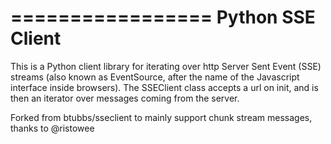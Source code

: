 =================
Python SSE Client
=================

This is a Python client library for iterating over http Server Sent Event (SSE)
streams (also known as EventSource, after the name of the Javascript interface
inside browsers).  The SSEClient class accepts a url on init, and is then an
iterator over messages coming from the server.

Forked from btubbs/sseclient to mainly support chunk stream messages, thanks to @ristowee